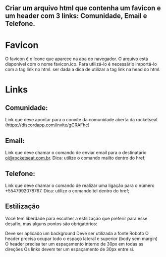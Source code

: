 ## Criar um arquivo html que contenha um favicon e um header com 3 links: Comunidade, Email e Telefone.

# Favicon
O favicon é o ícone que aparece na aba do navegador. O arquivo está disponível 
com o nome favicon.ico. Para utilizá-lo é necessário importá-lo com a tag link no html. ser dada a dica de utilizar a tag link na head do html.

<link rel="icon" href="favicon.ico" type="image/x-icon" />

# Links
## Comunidade: 
Link que deve apontar para o convite da comunidade aberta da rocketseat (https://discordapp.com/invite/gCRAFhc)

## Email:
 Link que deve chamar o comando de enviar email para o destinatário
 oi@rocketseat.com.br. Dica: utilize o comando mailto dentro do href;

## Telefone: 
Link que deve chamar o comando de realizar uma ligação para o número 
+5547992078767. Dica: utilize o comando tel dentro do href;

## Estilização
Você tem liberdade para escolher a estilização que preferir para esse desafio, mas alguns pontos são obrigatórios:

Deve ser aplicado um background
Deve ser utilizada a fonte Roboto
O header precisa ocupar todo o espaço lateral e superior (body sem margin)
O header precisa ter um espaçamento interno de 30px em todas as direções
Os links devem ter um espaçamento de 30px entre si.
